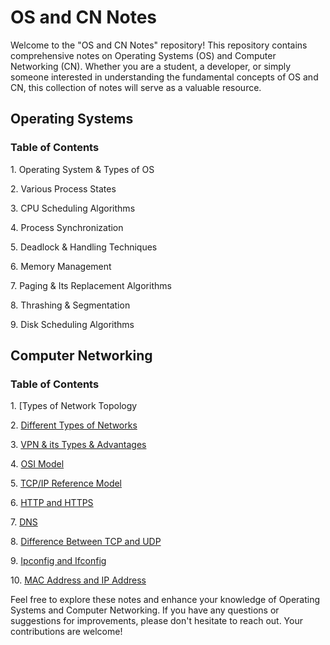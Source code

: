 # OS and CN Notes

Welcome to the "OS and CN Notes" repository! This repository contains comprehensive notes on Operating Systems (OS) and Computer Networking (CN). Whether you are a student, a developer, or simply someone interested in understanding the fundamental concepts of OS and CN, this collection of notes will serve as a valuable resource.

## Operating Systems

### Table of Contents

1\. Operating System & Types of OS

2\. Various Process States

3\. CPU Scheduling Algorithms

4\. Process Synchronization

5\. Deadlock & Handling Techniques

6\. Memory Management

7\. Paging & Its Replacement Algorithms

8\. Thrashing & Segmentation

9\. Disk Scheduling Algorithms


## Computer Networking

### Table of Contents

1\. [Types of Network Topology

2\. [Different Types of Networks](#different-types-of-networks)

3\. [VPN & its Types & Advantages](#vpn--its-types--advantages)

4\. [OSI Model](#osi-model)

5\. [TCP/IP Reference Model](#tcpip-reference-model)

6\. [HTTP and HTTPS](#http-and-https)

7\. [DNS](#dns)

8\. [Difference Between TCP and UDP](#difference-between-tcp-and-udp)

9\. [Ipconfig and Ifconfig](#ipconfig-and-ifconfig)

10\. [MAC Address and IP Address](#mac-address-and-ip-address)



Feel free to explore these notes and enhance your knowledge of Operating Systems and Computer Networking. If you have any questions or suggestions for improvements, please don't hesitate to reach out. Your contributions are welcome!
